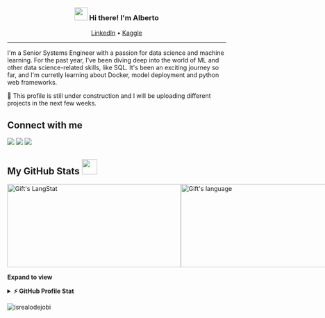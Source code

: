 <!-- Heading -->
<h3 align="center"><img src = "https://raw.githubusercontent.com/MartinHeinz/MartinHeinz/master/wave.gif" width = 30px> Hi there! I'm Alberto</h3>


<p align="center">
  <a href="https://www.linkedin.com/in/alberto-vidal-rodriguez-bobada-3a49a6119/">LinkedIn</a> •
  <a href="https://www.kaggle.com/albertovidalrod">Kaggle</a>
</p>

 <!-- About section -->

---
I'm a Senior Systems Engineer with a passion for data science and machine learning. For the past year, I've been diving deep into the world of ML and other data science-related skills, like SQL. It's been an exciting journey so far, and I'm curretly learning about Docker, model deployment and python web frameworks.

🚧 This profile is still under construction and I will be uploading different projects in the next few weeks. 




<!-- Conect section -->

<h2>Connect with me </h3>
    <p>
        <a href="https://www.linkedin.com/in/alberto-vidal-rodriguez-bobada-3a49a6119/"><img src="https://img.shields.io/badge/linkedin-%230077B5.svg?style=for-the-badge&logo=linkedin&logoColor=white"></a> 
        <a href="https://www.kaggle.com/albertovidalrod"><img src="https://img.shields.io/badge/Kaggle-035a7d?style=for-the-badge&logo=kaggle&logoColor=white"></a> 
        <a href="mailto:albertovidalrod@gmail.com"><img src="https://img.shields.io/badge/Gmail-D14836?style=for-the-badge&logo=gmail&logoColor=white"></a> 

   </p>

 <!-- Conect section: END -->
 
  <!-- GitHub section -->

 ##  My GitHub Stats <img src = "https://i.pinimg.com/originals/65/c4/f4/65c4f452571be1261e9c623f7da488ac.gif" width = 35px> 
 
 <!-- <div>
   <img align="center" src="https://github-readme-streak-stats.herokuapp.com/?user=albertovidalrod" alt="Gift's LangStat" />
  <img align="center" src="https://github-readme-stats.vercel.app/api/top-langs?username=albertovidalrod&langs_count=10&show_icons=true&locale=en&layout=compact&theme=light" alt="Gift's language" height="192px"  width="400px"/>
</div> -->

<div style="display: flex;">
  <div style="flex: 1;">
    <img src="https://github-readme-streak-stats.herokuapp.com/?user=albertovidalrod" alt="Gift's LangStat" height="192px" width="400px" />
  </div>
  <div style="flex: 1;">
    <img src="https://github-readme-stats.vercel.app/api/top-langs?username=albertovidalrod&langs_count=10&show_icons=true&locale=en&layout=compact&theme=light" alt="Gift's language" height="192px" width="400px" />
  </div>
</div>



**Expand to view**
<details>
  <summary><b>⚡ GitHub Profile Stat</b></summary>
  <img src="https://github-readme-stats.anuraghazra1.vercel.app/api?username=albertovidalrod&show_icons=true" />
</details>


<!-- GitHub section: END -->

<!-- Profile Views -->

<p align="left"> <img src="https://komarev.com/ghpvc/?username=albertovidalrod&label=Profile%20views&color=0e75b6&style=flat" alt="isrealodejobi" />
</p>

<!-- THE END -->

<!--
**albertovidalrod/albertovidalrod** is a ✨ _special_ ✨ repository because its `README.md` (this file) appears on your GitHub profile.

Here are some ideas to get you started:

- 🔭 I’m currently working on ...
- 🌱 I’m currently learning ...
- 👯 I’m looking to collaborate on ...
- 🤔 I’m looking for help with ...
- 💬 Ask me about ...
- 📫 How to reach me: ...
- 😄 Pronouns: ...
- ⚡ Fun fact: ...
-->
